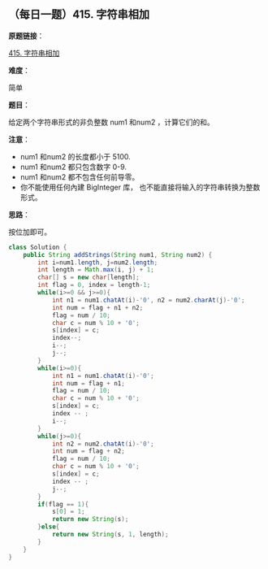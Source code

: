 ## （每日一题）415. 字符串相加

**原题链接**：

[415. 字符串相加](https://leetcode-cn.com/problems/add-strings/)

**难度**：

简单

**题目**：

给定两个字符串形式的非负整数 num1 和num2 ，计算它们的和。

**注意**：

* num1 和num2 的长度都小于 5100.
* num1 和num2 都只包含数字 0-9.
* num1 和num2 都不包含任何前导零。
* 你不能使用任何內建 BigInteger 库， 也不能直接将输入的字符串转换为整数形式。

**思路**：

按位加即可。

```java
class Solution {
    public String addStrings(String num1, String num2) {
    	int i=num1.length, j=num2.length;
    	int length = Math.max(i, j) + 1;
    	char[] s = new char[length];
    	int flag = 0, index = length-1;
    	while(i>=0 && j>=0){
    		int n1 = num1.chatAt(i)-'0', n2 = num2.charAt(j)-'0';
    		int num = flag + n1 + n2;
    		flag = num / 10;
    		char c = num % 10 + '0';
    		s[index] = c;
    		index--;
    		i--;
    		j--;
    	}
    	while(i>=0){
    		int n1 = num1.chatAt(i)-'0';
    		int num = flag + n1;
    		flag = num / 10;
    		char c = num % 10 + '0';
    		s[index] = c;
    		index -- ;
    		i--;
    	}
    	while(j>=0){
    		int n2 = num2.chatAt(i)-'0';
    		int num = flag + n2;
    		flag = num / 10;
    		char c = num % 10 + '0';
    		s[index] = c;
    		index -- ;
    		j--;
    	}
    	if(flag == 1){
    		s[0] = 1;
    		return new String(s);
    	}else{
    		return new String(s, 1, length);
    	}
    }
}
```